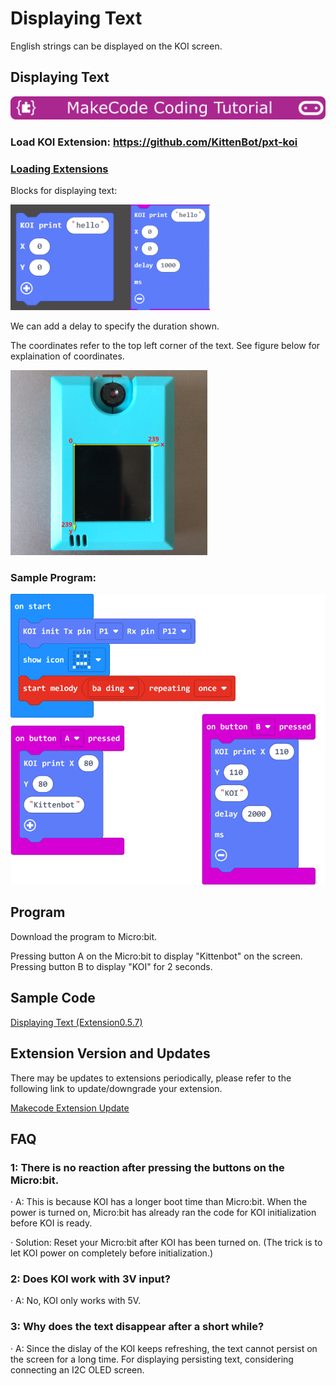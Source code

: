 # **Displaying Text**

English strings can be displayed on the KOI screen.

## Displaying Text

![](../../PWmodules/images/mcbanner.png)

### Load KOI Extension: https://github.com/KittenBot/pxt-koi

### [Loading Extensions](../../../Makecode/powerBrickMC)

Blocks for displaying text:

 ![](KOI02/07.png)
 
We can add a delay to specify the duration shown.

The coordinates refer to the top left corner of the text. See figure below for explaination of coordinates.

![](KOI02/04-1.png)

### Sample Program:

![](KOI02/03-1.png)

## Program

Download the program to Micro:bit.

Pressing button A on the Micro:bit to display "Kittenbot" on the screen. Pressing button B to display "KOI" for 2 seconds.

## Sample Code

[Displaying Text (Extension0.5.7)](https://makecode.microbit.org/_haY9xhetabD6)

## Extension Version and Updates

There may be updates to extensions periodically, please refer to the following link to update/downgrade your extension.

[Makecode Extension Update](../../../Makecode/makecode_extensionUpdate)

## FAQ

### 1: There is no reaction after pressing the buttons on the Micro:bit.

·    A: This is because KOI has a longer boot time than Micro:bit. When the power is turned on, Micro:bit has already ran the code for KOI initialization before KOI is ready.

·    Solution: Reset your Micro:bit after KOI has been turned on. (The trick is to let KOI power on completely before initialization.)

### 2: Does KOI work with 3V input?

·    A: No, KOI only works with 5V.

### 3: Why does the text disappear after a short while?

·    A: Since the dislay of the KOI keeps refreshing, the text cannot persist on the screen for a long time. For displaying persisting text, considering connecting an I2C OLED screen.